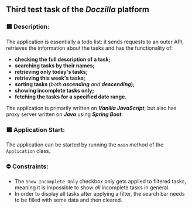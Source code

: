 ## Third test task of the _Doczilla_ platform
### 🟦 Description:
The application is essentially a todo list: it sends requests to an outer API, retrieves the information about the tasks and has the functionality of: 
* **checking the full description of a task;**
* **searching tasks by their names;**
* **retrieving only today's tasks;**
* **retrieving this week's tasks;**
* **sorting tasks (**_both **ascending** and **descending**_**);**
* **showing incomplete tasks only;**
* **fetching the tasks for a specified date range.**

The application is primarily written on _**Vanilla JavaScript**_, but also has proxy server written on _**Java**_ using _**Spring Boot**_.

### 🟩 Application Start:
The application can be started by running the ```main``` method of the ```Application``` class.

### ⛔ Constraints:
* The `Show Incomplete Only` checkbox only gets applied to filtered tasks, meaning it is impossible to show _all_ incomplete tasks in general.
* In order to display all tasks after applying a filter, the search bar needs to be filled with some data and then cleared.